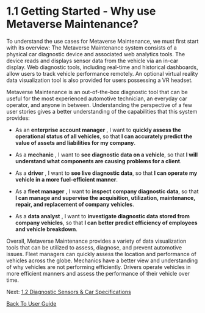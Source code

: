 # 1.1 Getting Started - Why use Metaverse Maintenance?

To understand the use cases for Metaverse Maintenance, we must first start with its overview: The Metaverse Maintenance system consists of a physical car diagnostic device and associated web analytics tools. The device reads and displays sensor data from the vehicle via an in-car display. Web diagnostic tools, including real-time and historical dashboards, allow users to track vehicle performance remotely. An optional virtual reality data visualization tool is also provided for users possessing a VR headset.  

Metaverse Maintenance is an out-of-the-box diagnostic tool that can be useful for the most experienced automotive technician, an everyday car operator, and anyone in between. Understanding the perspective of a few user stories gives a better understanding of the capabilities that this system provides:

* As an **enterprise account manager** , I want to **quickly assess the operational status of all vehicles**, so that **I can accurately predict the value of assets and liabilities for my company**.

* As a **mechanic** , I want to **see diagnostic data on a vehicle**, so that **I will understand what components are causing problems for a client**.

* As a **driver** , I want to **see live diagnostic data**, so that **I can operate my vehicle in a more fuel-efficient manner**.

* As a **fleet manager** , I want to **inspect company diagnostic data**, so that **I can manage and supervise the acquisition, utilization, maintenance, repair, and replacement of company vehicles**.

* As a **data analyst** , I want to **investigate diagnostic data stored from company vehicles**, so that **I can better predict efficiency of employees and vehicle breakdown**.

Overall, Metaverse Maintenance provides a variety of data visualization tools that can be utilized to assess, diagnose, and prevent automotive issues. Fleet managers can quickly assess the location and performance of vehicles across the globe. Mechanics have a better view and understanding of why vehicles are not performing efficiently. Drivers operate vehicles in more efficient manners and assess the performance of their vehicle over time.


Next: [1.2 Diagnostic Sensors & Car Specifications](https://github.com/rlogsdon7/Metaverse-Maintenance/blob/main/UserDocs/DiagnosticSensorsAndCarSpecifications.md)

[Back To User Guide](https://github.com/rlogsdon7/Metaverse-Maintenance/blob/main/UserDocs.md)
